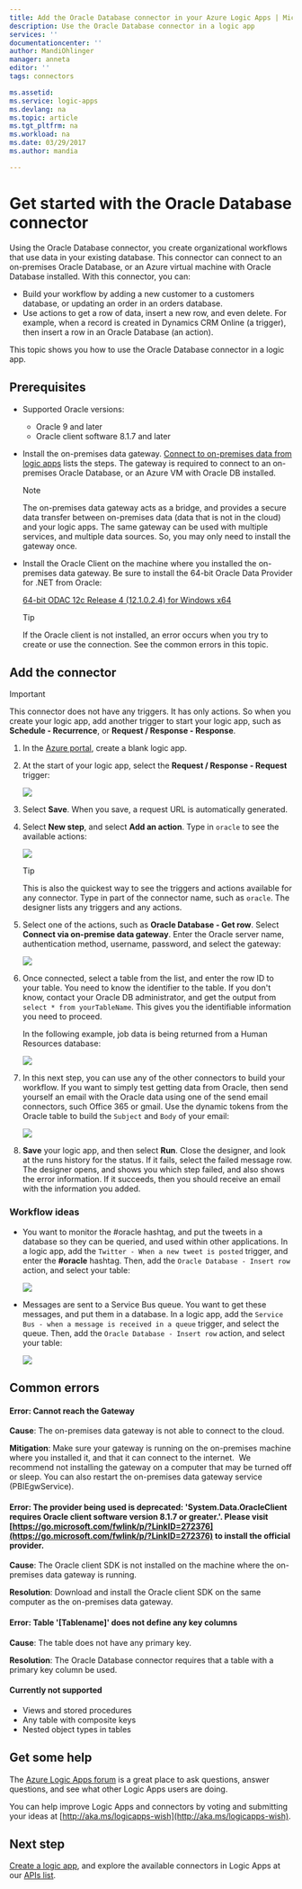 ```yaml
---
title: Add the Oracle Database connector in your Azure Logic Apps | Microsoft Docs
description: Use the Oracle Database connector in a logic app
services: ''
documentationcenter: ''
author: MandiOhlinger
manager: anneta
editor: ''
tags: connectors

ms.assetid: 
ms.service: logic-apps
ms.devlang: na
ms.topic: article
ms.tgt_pltfrm: na
ms.workload: na
ms.date: 03/29/2017
ms.author: mandia

---
```

# Get started with the Oracle Database connector

Using the Oracle Database connector, you create organizational workflows that use data in your existing database. This connector can connect to an on-premises Oracle Database, or an Azure virtual machine with Oracle Database installed. With this connector, you can:

* Build your workflow by adding a new customer to a customers database, or updating an order in an orders database.
* Use actions to get a row of data, insert a new row, and even delete. For example, when a record is created in Dynamics CRM Online (a trigger), then insert a row in an Oracle Database (an action). 

This topic shows you how to use the Oracle Database connector in a logic app.

## Prerequisites

* Supported Oracle versions: 
    * Oracle 9 and later
    * Oracle client software 8.1.7 and later

* Install the on-premises data gateway. [Connect to on-premises data from logic apps](https://docs.microsoft.com/azure/logic-apps/logic-apps-gateway-connection) lists the steps. The gateway is required to connect to an on-premises Oracle Database, or an Azure VM with Oracle DB installed. 

    > [!NOTE]
    > The on-premises data gateway acts as a bridge, and provides a secure data transfer between on-premises data (data that is not in the cloud) and your logic apps. The same gateway can be used with multiple services, and multiple data sources. So, you may only need to install the gateway once.

* Install the Oracle Client on the machine where you installed the on-premises data gateway. Be sure to install the 64-bit Oracle Data Provider for .NET from Oracle:  

  [64-bit ODAC 12c Release 4 (12.1.0.2.4) for Windows x64](http://www.oracle.com/technetwork/database/windows/downloads/index-090165.html)

    > [!TIP]
    > If the Oracle client is not installed, an error occurs when you try to create or use the connection. See the common errors in this topic.


## Add the connector

> [!IMPORTANT]
> This connector does not have any triggers. It has only actions. So when you create your logic app, add another trigger to start your logic app, such as **Schedule - Recurrence**, or **Request / Response - Response**. 

1. In the [Azure portal](https://portal.azure.com), create a blank logic app.

2. At the start of your logic app, select the **Request / Response - Request** trigger: 

    ![](./media/connectors-create-api-oracledatabase/request-trigger.png)

3. Select **Save**. When you save, a request URL is automatically generated. 

4. Select **New step**, and select **Add an action**. Type in `oracle` to see the available actions: 

    ![](./media/connectors-create-api-oracledatabase/oracledb-actions.png)

    > [!TIP]
    > This is also the quickest way to see the triggers and actions available for any connector. Type in part of the connector name, such as `oracle`. The designer lists any triggers and any actions. 

5. Select one of the actions, such as **Oracle Database - Get row**. Select **Connect via on-premise data gateway**. Enter the Oracle server name, authentication method, username, password, and select the gateway:

    ![](./media/connectors-create-api-oracledatabase/create-oracle-connection.png)

6. Once connected, select a table from the list, and enter the row ID to your table. You need to know the identifier to the table. If you don't know, contact your Oracle DB administrator, and get the output from `select * from yourTableName`. This gives you the identifiable information you need to proceed.

    In the following example, job data is being returned from a Human Resources database: 

    ![](./media/connectors-create-api-oracledatabase/table-rowid.png)

7. In this next step, you can use any of the other connectors to build your workflow. If you want to simply test getting data from Oracle, then send yourself an email with the Oracle data using one of the send email connectors, such Office 365 or gmail. Use the dynamic tokens from the Oracle table to build the `Subject` and `Body` of your email:

    ![](./media/connectors-create-api-oracledatabase/oracle-send-email.png)

8. **Save** your logic app, and then select **Run**. Close the designer, and look at the runs history for the status. If it fails, select the failed message row. The designer opens, and shows you which step failed, and also shows the error information. If it succeeds, then you should receive an email with the information you added.


### Workflow ideas

* You want to monitor the #oracle hashtag, and put the tweets in a database so they can be queried, and used within other applications. In a logic app, add the `Twitter - When a new tweet is posted` trigger, and enter the **#oracle** hashtag. Then, add the `Oracle Database - Insert row` action, and select your table:

    ![](./media/connectors-create-api-oracledatabase/twitter-oracledb.png)

* Messages are sent to a Service Bus queue. You want to get these messages, and put them in a database. In a logic app, add the `Service Bus - when a message is received in a queue` trigger, and select the queue. Then, add the `Oracle Database - Insert row` action, and select your table:

    ![](./media/connectors-create-api-oracledatabase/sbqueue-oracledb.png)

## Common errors

#### **Error**: Cannot reach the Gateway

**Cause**: The on-premises data gateway is not able to connect to the cloud. 

**Mitigation**: Make sure your gateway is running on the on-premises machine where you installed it, and that it can connect to the internet.  We recommend not installing the gateway on a computer that may be turned off or sleep. You can also restart the on-premises data gateway service (PBIEgwService).

#### **Error**: The provider being used is deprecated: 'System.Data.OracleClient requires Oracle client software version 8.1.7 or greater.'. Please visit [https://go.microsoft.com/fwlink/p/?LinkID=272376](https://go.microsoft.com/fwlink/p/?LinkID=272376) to install the official provider.

**Cause**: The Oracle client SDK is not installed on the machine where the on-premises data gateway is running.  

**Resolution**: Download and install the Oracle client SDK on the same computer as the on-premises data gateway.

#### **Error**: Table '[Tablename]' does not define any key columns

**Cause**: The table does not have any primary key.  

**Resolution**: The Oracle Database connector requires that a table with a primary key column be used.

#### Currently not supported

* Views and stored procedures 
* Any table with composite keys
* Nested object types in tables
 

## Get some help

The [Azure Logic Apps forum](https://social.msdn.microsoft.com/Forums/en-US/home?forum=azurelogicapps) is a great place to ask questions, answer questions, and see what other Logic Apps users are doing. 

You can help improve Logic Apps and connectors by voting and submitting your ideas at [http://aka.ms/logicapps-wish](http://aka.ms/logicapps-wish). 


## Next step
[Create a logic app](../logic-apps/logic-apps-create-a-logic-app.md), and explore the available connectors in Logic Apps at our [APIs list](apis-list.md).